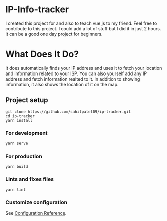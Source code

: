 # IP-Info-tracker
I created this project for and also to teach vue js to my friend. Feel free to contribute to this project. I could add a lot of stuff but I did it in just 2 hours. It can be a good one day project for beginners.

# What Does It Do?
It does automatically finds your IP address and uses it to fetch your location and information related to your ISP. You can also yourself add any IP address and fetch information realted to it. In addition to showing information, it also shows the location of it on the map.
## Project setup
```
git clone https://github.com/sahilpatel09/ip-tracker.git
cd ip-tracker
yarn install
```

### For development
```
yarn serve
```

### For production
```
yarn build
```

### Lints and fixes files
```
yarn lint
```

### Customize configuration
See [Configuration Reference](https://cli.vuejs.org/config/).
